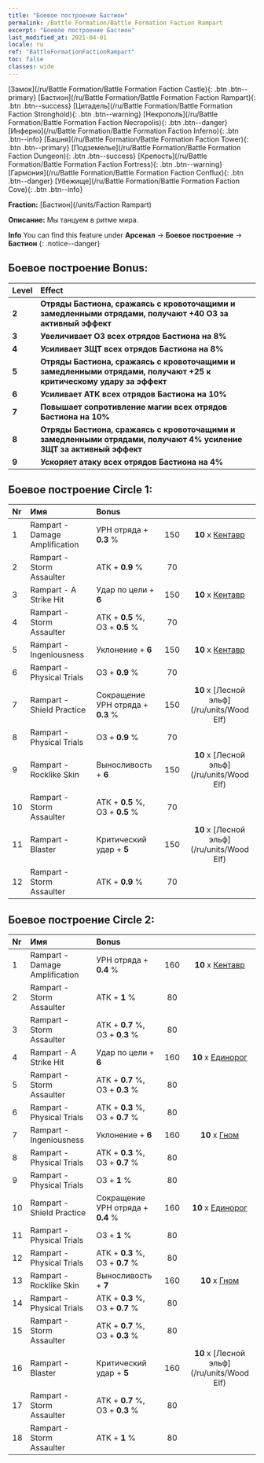 ```yaml
---
title: "Боевое построение Бастион"
permalink: /Battle Formation/Battle Formation Faction Rampart
excerpt: "Боевое построение Бастион"
last_modified_at: 2021-04-01
locale: ru
ref: "BattleFormationFactionRampart"
toc: false
classes: wide
---
```

 [Замок](/ru/Battle Formation/Battle Formation Faction Castle){: .btn .btn--primary} [Бастион](/ru/Battle Formation/Battle Formation Faction Rampart){: .btn .btn--success} [Цитадель](/ru/Battle Formation/Battle Formation Faction Stronghold){: .btn .btn--warning} [Некрополь](/ru/Battle Formation/Battle Formation Faction Necropolis){: .btn .btn--danger} [Инферно](/ru/Battle Formation/Battle Formation Faction Inferno){: .btn .btn--info} [Башня](/ru/Battle Formation/Battle Formation Faction Tower){: .btn .btn--primary} [Подземелье](/ru/Battle Formation/Battle Formation Faction Dungeon){: .btn .btn--success} [Крепость](/ru/Battle Formation/Battle Formation Faction Fortress){: .btn .btn--warning} [Гармония](/ru/Battle Formation/Battle Formation Faction Conflux){: .btn .btn--danger} [Убежище](/ru/Battle Formation/Battle Formation Faction Cove){: .btn .btn--info} 

  **Fraction:** [Бастион](/units/Faction Rampart)

  **Описание:** Мы танцуем в ритме мира.

**Info** You can find this feature under **Арсенал** -> **Боевое построение** -> **Бастион** 
{: .notice--danger}

## Боевое построение Bonus:

  | Level |         Effect        |
  |:------|:---------------------|
  | **2** | **Отряды Бастиона, сражаясь с кровоточащими и замедленными отрядами, получают +40 ОЗ за активный эффект** |
  | **3** | **Увеличивает ОЗ всех отрядов Бастиона на 8%** |
  | **4** | **Усиливает ЗЩТ всех отрядов Бастиона на 8%** |
  | **5** | **Отряды Бастиона, сражаясь с кровоточащими и замедленными отрядами, получают +25 к критическому удару за эффект** |
  | **6** | **Усиливает АТК всех отрядов Бастиона на 10%** |
  | **7** | **Повышает сопротивление магии всех отрядов Бастиона на 10%** |
  | **8** | **Отряды Бастиона, сражаясь с кровоточащими и замедленными отрядами, получают 4% усиление ЗЩТ за активный эффект** |
  | **9** | **Ускоряет атаку всех отрядов Бастиона на 4%** |

## Боевое построение Circle 1:

  |  Nr  |  Имя   |  Bonus  | <i class="fas fa-flask"/>  |  <i class="fab fa-optin-monster"/> |
  |:-----|:--------------------|:---------|:-----------------:|:----------------:|
  | 1 | Rampart - Damage Amplification | УРН отряда + **0.3** % | 150 |  **10** x [Кентавр](/ru/units/Centaur) |
  | 2 | Rampart - Storm Assaulter | АТК + **0.9** % | 70 |   |
  | 3 | Rampart - A Strike Hit | Удар по цели + **6**  | 150 |  **10** x [Кентавр](/ru/units/Centaur) |
  | 4 | Rampart - Storm Assaulter | АТК + **0.5** %, ОЗ + **0.5** % | 70 |   |
  | 5 | Rampart - Ingeniousness | Уклонение + **6**  | 150 |  **10** x [Кентавр](/ru/units/Centaur) |
  | 6 | Rampart - Physical Trials | ОЗ + **0.9** % | 70 |   |
  | 7 | Rampart - Shield Practice | Сокращение УРН отряда + **0.3** % | 150 |  **10** x [Лесной эльф](/ru/units/Wood Elf) |
  | 8 | Rampart - Physical Trials | ОЗ + **0.9** % | 70 |   |
  | 9 | Rampart - Rocklike Skin | Выносливость + **6**  | 150 |  **10** x [Лесной эльф](/ru/units/Wood Elf) |
  | 10 | Rampart - Storm Assaulter | АТК + **0.5** %, ОЗ + **0.5** % | 70 |   |
  | 11 | Rampart - Blaster | Критический удар + **5**  | 150 |  **10** x [Лесной эльф](/ru/units/Wood Elf) |
  | 12 | Rampart - Storm Assaulter | АТК + **0.9** % | 70 |   |
  


## Боевое построение Circle 2:

  |  Nr  |  Имя   |  Bonus  | <i class="fas fa-flask"/>  |  <i class="fab fa-optin-monster"/> |
  |:-----|:--------------------|:---------|:-----------------:|:----------------:|
  | 1 | Rampart - Damage Amplification | УРН отряда + **0.4** % | 160 |  **10** x [Кентавр](/ru/units/Centaur) |
  | 2 | Rampart - Storm Assaulter | АТК + **1** % | 80 |   |
  | 3 | Rampart - Storm Assaulter | АТК + **0.7** %, ОЗ + **0.3** % | 80 |   |
  | 4 | Rampart - A Strike Hit | Удар по цели + **6**  | 160 |  **10** x [Единорог](/ru/units/Unicorn) |
  | 5 | Rampart - Storm Assaulter | АТК + **0.7** %, ОЗ + **0.3** % | 80 |   |
  | 6 | Rampart - Physical Trials | АТК + **0.3** %, ОЗ + **0.7** % | 80 |   |
  | 7 | Rampart - Ingeniousness | Уклонение + **6**  | 160 |  **10** x [Гном](/ru/units/Dwarf) |
  | 8 | Rampart - Physical Trials | АТК + **0.3** %, ОЗ + **0.7** % | 80 |   |
  | 9 | Rampart - Physical Trials | ОЗ + **1** % | 80 |   |
  | 10 | Rampart - Shield Practice | Сокращение УРН отряда + **0.4** % | 160 |  **10** x [Единорог](/ru/units/Unicorn) |
  | 11 | Rampart - Physical Trials | ОЗ + **1** % | 80 |   |
  | 12 | Rampart - Physical Trials | АТК + **0.3** %, ОЗ + **0.7** % | 80 |   |
  | 13 | Rampart - Rocklike Skin | Выносливость + **7**  | 160 |  **10** x [Гном](/ru/units/Dwarf) |
  | 14 | Rampart - Physical Trials | АТК + **0.3** %, ОЗ + **0.7** % | 80 |   |
  | 15 | Rampart - Storm Assaulter | АТК + **0.7** %, ОЗ + **0.3** % | 80 |   |
  | 16 | Rampart - Blaster | Критический удар + **5**  | 160 |  **10** x [Лесной эльф](/ru/units/Wood Elf) |
  | 17 | Rampart - Storm Assaulter | АТК + **0.7** %, ОЗ + **0.3** % | 80 |   |
  | 18 | Rampart - Storm Assaulter | АТК + **1** % | 80 |   |
  

